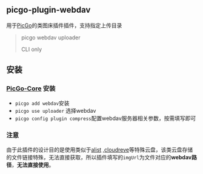 ## picgo-plugin-webdav

用于[PicGo](https://github.com/Molunerfinn/PicGo)的类图床插件插件，支持指定上传目录

> picgo webdav uploader
>
> CLI only

## 安装

### [PicGo-Core](https://github.com/PicGo/PicGo-Core) 安装

- `picgo add webdav`安装
- `picgo use uploader` 选择webdav
- `picgo config plugin compress`配置webdav服务器相关参数，按需填写即可

### 注意

由于此插件的设计目的是使用类似于[alist](https://github.com/alist-org/alist) ,[cloudreve](https://github.com/cloudreve/Cloudreve)等特殊云盘，该类云盘存储的文件链接特殊，无法直接获取，所以插件填写的`imgUrl`为文件对应的**webdav路径**，**无法直接使用**。
